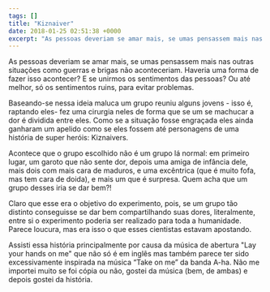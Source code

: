 ```yaml
---
tags: []
title: "Kiznaiver"
date: 2018-01-25 02:51:38 +0000
excerpt: "As pessoas deveriam se amar mais, se umas pensassem mais nas outras situações como guerras e brigas não aconteceriam. Haveria uma forma de..."
---
```


As pessoas deveriam se amar mais, se umas pensassem mais nas outras situações como guerras e brigas não aconteceriam. Haveria uma forma de fazer isso acontecer? E se unirmos os sentimentos das pessoas? Ou até melhor, só os sentimentos ruins, para evitar problemas.

Baseando-se nessa ideia maluca um grupo reuniu alguns jovens - isso é, raptando eles- fez uma cirurgia neles de forma que se um se machucar a dor é dividida entre eles. Como se a situação fosse engraçada eles ainda ganharam um apelido como se eles fossem até personagens de uma história de super heróis: Kiznaivers.

Acontece que o grupo escolhido não é um grupo lá normal: em primeiro lugar, um garoto que não sente dor, depois uma amiga de infância dele, mais dois com mais cara de maduros, e uma excêntrica (que é muito fofa, mas tem cara de doida), e mais um que é surpresa. Quem acha que um grupo desses iria se dar bem?!

Claro que esse era o objetivo do experimento, pois, se um grupo tão distinto conseguisse se dar bem compartilhando suas dores, literalmente, entre si o experimento poderia ser realizado para toda a humanidade. Parece loucura, mas era isso o que esses cientistas estavam apostando.

Assisti essa história principalmente por causa da música de abertura "Lay your hands on me" que não só é em inglês mas também parece ter sido excessivamente inspirada na música “Take on me” da banda A-ha. Não me importei muito se foi cópia ou não, gostei da música (bem, de ambas) e depois gostei da história.